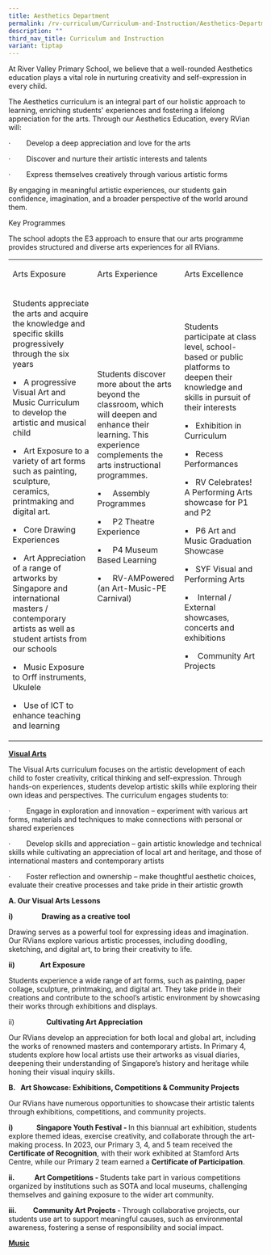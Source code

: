 ```yaml
---
title: Aesthetics Department
permalink: /rv-curriculum/Curriculum-and-Instruction/Aesthetics-Department/
description: ""
third_nav_title: Curriculum and Instruction
variant: tiptap
---
```

<p>At River Valley Primary School, we believe that a well-rounded Aesthetics
education plays a vital role in nurturing creativity and self-expression
in every child.</p>
<p>The Aesthetics curriculum is an integral part of our holistic approach
to learning, enriching students' experiences and fostering a lifelong appreciation
for the arts. Through our Aesthetics Education, every RVian will:</p>
<p>·&nbsp;&nbsp;&nbsp;&nbsp;&nbsp;&nbsp;&nbsp; Develop a deep appreciation
and love for the arts</p>
<p>·&nbsp;&nbsp;&nbsp;&nbsp;&nbsp;&nbsp;&nbsp; Discover and nurture their
artistic interests and talents</p>
<p>·&nbsp;&nbsp;&nbsp;&nbsp;&nbsp;&nbsp;&nbsp; Express themselves creatively
through various artistic forms</p>
<p>By engaging in meaningful artistic experiences, our students gain confidence,
imagination, and a broader perspective of the world around them.</p>
<p></p>
<p>Key Programmes</p>
<p>The school adopts the E3 approach to ensure that our arts programme provides
structured and diverse arts experiences for all RVians.</p>
<p></p>
<table style="minWidth: 75px">
<colgroup>
<col>
<col>
<col>
</colgroup>
<tbody>
<tr>
<td rowspan="1" colspan="1">
<p>Arts Exposure</p>
</td>
<td rowspan="1" colspan="1">
<p>Arts Experience</p>
</td>
<td rowspan="1" colspan="1">
<p>Arts Excellence</p>
</td>
</tr>
<tr>
<td rowspan="1" colspan="1">
<p>Students appreciate the arts and acquire the knowledge and specific skills
progressively through the six years</p>
<p>▪&nbsp;&nbsp;&nbsp;A progressive Visual Art and Music Curriculum to develop
the artistic and musical child</p>
<p>▪&nbsp;&nbsp;&nbsp;Art Exposure to a variety of art forms such as painting,
sculpture, ceramics, printmaking and digital art.</p>
<p>▪&nbsp;&nbsp; Core Drawing Experiences</p>
<p>▪&nbsp;&nbsp;&nbsp;Art Appreciation of a range of artworks by Singapore
and international masters / contemporary artists as well as student artists
from our schools</p>
<p>▪&nbsp;&nbsp;&nbsp;Music Exposure to Orff instruments, Ukulele</p>
<p>▪&nbsp;&nbsp;&nbsp;Use of ICT to enhance teaching and learning</p>
</td>
<td rowspan="1" colspan="1">
<p>Students discover more about the arts beyond the classroom, which will
deepen and enhance their learning. This experience complements the arts
instructional programmes.</p>
<p>▪&nbsp;&nbsp;&nbsp;&nbsp; Assembly Programmes</p>
<p>▪&nbsp;&nbsp;&nbsp;&nbsp;&nbsp;P2 Theatre Experience</p>
<p>▪&nbsp;&nbsp;&nbsp;&nbsp; P4 Museum Based Learning</p>
<p>▪&nbsp;&nbsp;&nbsp;&nbsp; RV-AMPowered (an Art-Music-PE Carnival)</p>
<p>
<br>
<br>
<br>
</p>
<p>&nbsp;</p>
</td>
<td rowspan="1" colspan="1">
<p>Students participate at class level, school-based or public platforms
to deepen their knowledge and skills in pursuit of their interests</p>
<p>▪&nbsp;&nbsp;&nbsp;Exhibition in Curriculum</p>
<p>▪&nbsp;&nbsp;&nbsp;Recess Performances</p>
<p>▪&nbsp;&nbsp;&nbsp;RV Celebrates! A Performing Arts showcase for P1 and
P2</p>
<p>▪&nbsp;&nbsp; P6 Art and Music Graduation Showcase</p>
<p>▪&nbsp;&nbsp;&nbsp;SYF Visual and Performing Arts</p>
<p>▪&nbsp;&nbsp;&nbsp; Internal / External showcases, concerts and exhibitions</p>
<p>▪&nbsp;&nbsp;&nbsp; Community Art Projects</p>
<p>&nbsp;</p>
<p>&nbsp;</p>
</td>
</tr>
</tbody>
</table>
<p></p>
<p><strong><u>Visual Arts</u></strong>
</p>
<p>The Visual Arts curriculum focuses on the artistic development of each
child to foster creativity, critical thinking and self-expression. Through
hands-on experiences, students develop artistic skills while exploring
their own ideas and perspectives. The curriculum engages students to:</p>
<p>·&nbsp;&nbsp;&nbsp;&nbsp;&nbsp;&nbsp;&nbsp; Engage in exploration and
innovation – experiment with various art forms, materials and techniques
to make connections with personal or shared experiences</p>
<p>·&nbsp;&nbsp;&nbsp;&nbsp;&nbsp;&nbsp;&nbsp; Develop skills and appreciation
– gain artistic knowledge and technical skills while cultivating an appreciation
of local art and heritage, and those of international masters and contemporary
artists</p>
<p>·&nbsp;&nbsp;&nbsp;&nbsp;&nbsp;&nbsp;&nbsp; Foster reflection and ownership
– make thoughtful aesthetic choices, evaluate their creative processes
and take pride in their artistic growth</p>
<p></p>
<p><strong>A. Our Visual Arts Lessons</strong>
</p>
<p><strong>i)&nbsp;&nbsp;&nbsp;&nbsp;&nbsp;&nbsp;&nbsp;&nbsp;&nbsp;&nbsp;&nbsp;&nbsp;&nbsp;&nbsp;&nbsp;&nbsp; Drawing as a creative tool</strong>
</p>
<p>Drawing serves as a powerful tool for expressing ideas and imagination.
Our RVians explore various artistic processes, including doodling, sketching,
and digital art, to bring their creativity to life.</p>
<p></p>
<p><strong>ii)&nbsp;&nbsp;&nbsp;&nbsp;&nbsp;&nbsp;&nbsp;&nbsp;&nbsp;&nbsp;&nbsp;&nbsp;&nbsp;&nbsp; Art Exposure</strong>
</p>
<p>Students experience a wide range of art forms, such as painting, paper
collage, sculpture, printmaking, and digital art. They take pride in their
creations and contribute to the school’s artistic environment by showcasing
their works through exhibitions and displays.</p>
<p></p>
<p>ii)&nbsp;&nbsp;&nbsp;&nbsp;&nbsp;&nbsp;&nbsp;&nbsp;&nbsp;&nbsp;&nbsp;&nbsp;&nbsp;&nbsp;&nbsp; <strong>Cultivating Art Appreciation</strong>
</p>
<p>Our RVians develop an appreciation for both local and global art, including
the works of renowned masters and contemporary artists. In Primary 4, students
explore how local artists use their artworks as visual diaries, deepening
their understanding of Singapore’s history and heritage while honing their
visual inquiry skills.</p>
<p></p>
<p><strong>B.&nbsp;&nbsp; Art Showcase: Exhibitions, Competitions &amp; Community Projects</strong>
</p>
<p>Our RVians have numerous opportunities to showcase their artistic talents
through exhibitions, competitions, and community projects.</p>
<p><strong>i)&nbsp;&nbsp;&nbsp; &nbsp;&nbsp;&nbsp;&nbsp;&nbsp;&nbsp;&nbsp;&nbsp;&nbsp; Singapore Youth Festival - </strong>In
this biannual art exhibition, students explore themed ideas, exercise creativity,
and collaborate through the art-making process. In 2023, our Primary 3,
4, and 5 team received the <strong>Certificate of Recognition</strong>,
with their work exhibited at Stamford Arts Centre, while our Primary 2
team earned a <strong>Certificate of Participation</strong>.</p>
<p></p>
<p><strong>ii. &nbsp;&nbsp;&nbsp;&nbsp;&nbsp;&nbsp;&nbsp;&nbsp;&nbsp;&nbsp; Art Competitions - </strong>Students
take part in various competitions organized by institutions such as SOTA
and local museums, challenging themselves and gaining exposure to the wider
art community.</p>
<p><strong>iii. &nbsp;&nbsp;&nbsp;&nbsp;&nbsp;&nbsp;&nbsp;&nbsp; Community Art Projects - </strong>Through
collaborative projects, our students use art to support meaningful causes,
such as environmental awareness, fostering a sense of responsibility and
social impact.</p>
<p></p>
<p><strong><u>Music</u></strong>
<br>
</p>
<p></p>